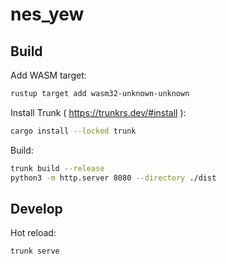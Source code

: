 # nes_yew

## Build

Add WASM target:

```sh
rustup target add wasm32-unknown-unknown
```

Install Trunk ( https://trunkrs.dev/#install ):

```sh
cargo install --locked trunk
```

Build:

```sh
trunk build --release
python3 -m http.server 8080 --directory ./dist
```

## Develop

Hot reload:

```sh
trunk serve
```
